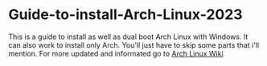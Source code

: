 # Guide-to-install-Arch-Linux-2023
This is a guide to install as well as dual boot Arch Linux with Windows. It can also work to install only Arch. You'll just have to skip some parts that i'll mention. For more updated and informated go to [Arch Linux Wiki](https://wiki.archlinux.org/title/Installation_guide)

